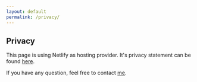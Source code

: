 ```yaml
---
layout: default
permalink: /privacy/
---
```


## Privacy

This page is using Netlify as hosting provider. It's privacy statement can be found [here](https://www.netlify.com/privacy/).

If you have any question, feel free to contact [me](/impressum/).
